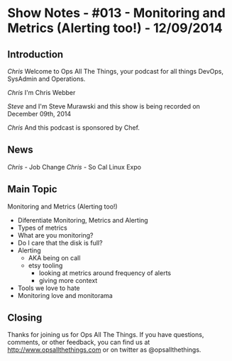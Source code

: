 Show Notes - #013 - Monitoring and Metrics (Alerting too!) - 12/09/2014
===========================

Introduction
------------
*Chris* Welcome to Ops All The Things, your podcast for all things DevOps, SysAdmin and Operations.

*Chris* I'm Chris Webber

*Steve* and I'm Steve Murawski and this show is being recorded on December 09th, 2014

*Chris* And this podcast is sponsored by Chef.

News
----
*Chris* - Job Change
*Chris* - So Cal Linux Expo

Main Topic
----------
Monitoring and Metrics (Alerting too!)

- Diferentiate Monitoring, Metrics and Alerting
- Types of metrics
- What are you monitoring?
- Do I care that the disk is full?
- Alerting
  - AKA being on call
  - etsy tooling
    - looking at metrics around frequency of alerts
    - giving more context
- Tools we love to hate
- Monitoring love and monitorama

Closing
-------
Thanks for joining us for Ops All The Things.  If you have questions, comments, or other feedback, you can find us at <http://www.opsallthethings.com> or on twitter as @opsallthethings.
